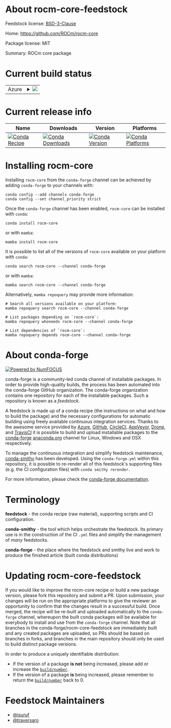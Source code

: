 About rocm-core-feedstock
=========================

Feedstock license: [BSD-3-Clause](https://github.com/conda-forge/rocm-core-feedstock/blob/main/LICENSE.txt)

Home: https://github.com/ROCm/rocm-core

Package license: MIT

Summary: ROCm core package

Current build status
====================


<table>
    
  <tr>
    <td>Azure</td>
    <td>
      <details>
        <summary>
          <a href="https://dev.azure.com/conda-forge/feedstock-builds/_build/latest?definitionId=26511&branchName=main">
            <img src="https://dev.azure.com/conda-forge/feedstock-builds/_apis/build/status/rocm-core-feedstock?branchName=main">
          </a>
        </summary>
        <table>
          <thead><tr><th>Variant</th><th>Status</th></tr></thead>
          <tbody><tr>
              <td>linux_64</td>
              <td>
                <a href="https://dev.azure.com/conda-forge/feedstock-builds/_build/latest?definitionId=26511&branchName=main">
                  <img src="https://dev.azure.com/conda-forge/feedstock-builds/_apis/build/status/rocm-core-feedstock?branchName=main&jobName=linux&configuration=linux%20linux_64_" alt="variant">
                </a>
              </td>
            </tr>
          </tbody>
        </table>
      </details>
    </td>
  </tr>
</table>

Current release info
====================

| Name | Downloads | Version | Platforms |
| --- | --- | --- | --- |
| [![Conda Recipe](https://img.shields.io/badge/recipe-rocm--core-green.svg)](https://anaconda.org/conda-forge/rocm-core) | [![Conda Downloads](https://img.shields.io/conda/dn/conda-forge/rocm-core.svg)](https://anaconda.org/conda-forge/rocm-core) | [![Conda Version](https://img.shields.io/conda/vn/conda-forge/rocm-core.svg)](https://anaconda.org/conda-forge/rocm-core) | [![Conda Platforms](https://img.shields.io/conda/pn/conda-forge/rocm-core.svg)](https://anaconda.org/conda-forge/rocm-core) |

Installing rocm-core
====================

Installing `rocm-core` from the `conda-forge` channel can be achieved by adding `conda-forge` to your channels with:

```
conda config --add channels conda-forge
conda config --set channel_priority strict
```

Once the `conda-forge` channel has been enabled, `rocm-core` can be installed with `conda`:

```
conda install rocm-core
```

or with `mamba`:

```
mamba install rocm-core
```

It is possible to list all of the versions of `rocm-core` available on your platform with `conda`:

```
conda search rocm-core --channel conda-forge
```

or with `mamba`:

```
mamba search rocm-core --channel conda-forge
```

Alternatively, `mamba repoquery` may provide more information:

```
# Search all versions available on your platform:
mamba repoquery search rocm-core --channel conda-forge

# List packages depending on `rocm-core`:
mamba repoquery whoneeds rocm-core --channel conda-forge

# List dependencies of `rocm-core`:
mamba repoquery depends rocm-core --channel conda-forge
```


About conda-forge
=================

[![Powered by
NumFOCUS](https://img.shields.io/badge/powered%20by-NumFOCUS-orange.svg?style=flat&colorA=E1523D&colorB=007D8A)](https://numfocus.org)

conda-forge is a community-led conda channel of installable packages.
In order to provide high-quality builds, the process has been automated into the
conda-forge GitHub organization. The conda-forge organization contains one repository
for each of the installable packages. Such a repository is known as a *feedstock*.

A feedstock is made up of a conda recipe (the instructions on what and how to build
the package) and the necessary configurations for automatic building using freely
available continuous integration services. Thanks to the awesome service provided by
[Azure](https://azure.microsoft.com/en-us/services/devops/), [GitHub](https://github.com/),
[CircleCI](https://circleci.com/), [AppVeyor](https://www.appveyor.com/),
[Drone](https://cloud.drone.io/welcome), and [TravisCI](https://travis-ci.com/)
it is possible to build and upload installable packages to the
[conda-forge](https://anaconda.org/conda-forge) [anaconda.org](https://anaconda.org/)
channel for Linux, Windows and OSX respectively.

To manage the continuous integration and simplify feedstock maintenance,
[conda-smithy](https://github.com/conda-forge/conda-smithy) has been developed.
Using the ``conda-forge.yml`` within this repository, it is possible to re-render all of
this feedstock's supporting files (e.g. the CI configuration files) with ``conda smithy rerender``.

For more information, please check the [conda-forge documentation](https://conda-forge.org/docs/).

Terminology
===========

**feedstock** - the conda recipe (raw material), supporting scripts and CI configuration.

**conda-smithy** - the tool which helps orchestrate the feedstock.
                   Its primary use is in the construction of the CI ``.yml`` files
                   and simplify the management of *many* feedstocks.

**conda-forge** - the place where the feedstock and smithy live and work to
                  produce the finished article (built conda distributions)


Updating rocm-core-feedstock
============================

If you would like to improve the rocm-core recipe or build a new
package version, please fork this repository and submit a PR. Upon submission,
your changes will be run on the appropriate platforms to give the reviewer an
opportunity to confirm that the changes result in a successful build. Once
merged, the recipe will be re-built and uploaded automatically to the
`conda-forge` channel, whereupon the built conda packages will be available for
everybody to install and use from the `conda-forge` channel.
Note that all branches in the conda-forge/rocm-core-feedstock are
immediately built and any created packages are uploaded, so PRs should be based
on branches in forks, and branches in the main repository should only be used to
build distinct package versions.

In order to produce a uniquely identifiable distribution:
 * If the version of a package **is not** being increased, please add or increase
   the [``build/number``](https://docs.conda.io/projects/conda-build/en/latest/resources/define-metadata.html#build-number-and-string).
 * If the version of a package **is** being increased, please remember to return
   the [``build/number``](https://docs.conda.io/projects/conda-build/en/latest/resources/define-metadata.html#build-number-and-string)
   back to 0.

Feedstock Maintainers
=====================

* [@isuruf](https://github.com/isuruf/)
* [@traversaro](https://github.com/traversaro/)

